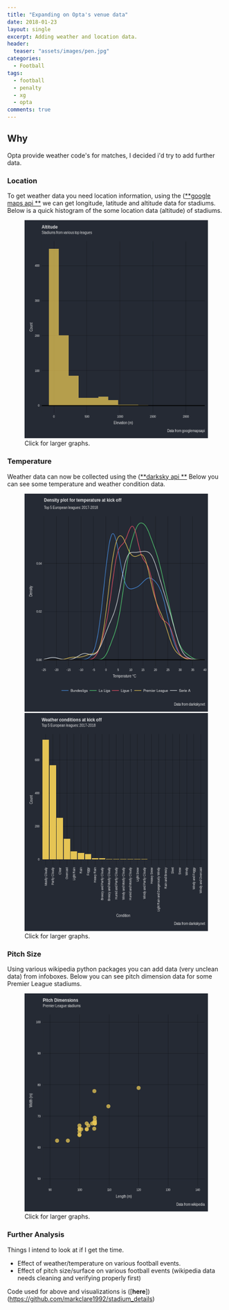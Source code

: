 ```yaml
---
title: "Expanding on Opta's venue data"
date: 2018-01-23
layout: single
excerpt: Adding weather and location data.
header:
  teaser: "assets/images/pen.jpg"
categories:
  - Football
tags:
  - football
  - penalty
  - xg
  - opta
comments: true
---
```


## Why
Opta provide weather code's for matches, I decided i'd try to add further data.

### Location
To get weather data you need location information, using the ([**google maps api **](https://github.com/googlemaps/google-maps-services-python)
we can get longitude, latitude and altitude data for stadiums.
Below is a quick histogram of the some location data (altitude) of stadiums.

<figure class='left'>
	<a href="https://raw.githubusercontent.com/markclare1992/stadium_details/master/Rplot.png?token=AM2PnCVrc6ctHYQ-8JWWkZq-3mnnlyz0ks5bNWFjwA%3D%3D"><img src="https://raw.githubusercontent.com/markclare1992/stadium_details/master/Rplot.png?token=AM2PnCVrc6ctHYQ-8JWWkZq-3mnnlyz0ks5bNWFjwA%3D%3D"></a>
  <figcaption>Click for larger graphs.</figcaption>
</figure>

### Temperature
Weather data can now be collected using the ([**darksky api **](https://darksky.net/dev)
Below you can see some temperature and weather condition data.

<figure class='half'>
	<a href="https://raw.githubusercontent.com/markclare1992/stadium_details/master/Rplot01.png?token=AM2PnLCP0UpvkwCyQK_AHA2bSAGhpVbzks5bNWF_wA%3D%3D"><img src="https://raw.githubusercontent.com/markclare1992/stadium_details/master/Rplot01.png?token=AM2PnLCP0UpvkwCyQK_AHA2bSAGhpVbzks5bNWF_wA%3D%3D"></a>
  <a href="https://raw.githubusercontent.com/markclare1992/stadium_details/master/Rplot02.png?token=AM2PnM06yyGfgyDQ9aTIYVQl07DHFSl4ks5bNWGpwA%3D%3D"><img src="https://raw.githubusercontent.com/markclare1992/stadium_details/master/Rplot02.png?token=AM2PnM06yyGfgyDQ9aTIYVQl07DHFSl4ks5bNWGpwA%3D%3D"></a>
  <figcaption>Click for larger graphs.</figcaption>
</figure>

### Pitch Size
Using various wikipedia python packages you can add data (very unclean data) from infoboxes.
Below you can see pitch dimension data for some Premier League stadiums.

<figure class='one'>
	<a href="https://raw.githubusercontent.com/markclare1992/stadium_details/master/Rplot03.png?token=AM2PnF7pt1cr3CqSTtUhi5kPszn3zpjCks5bNWHXwA%3D%3D"><img src="https://raw.githubusercontent.com/markclare1992/stadium_details/master/Rplot03.png?token=AM2PnF7pt1cr3CqSTtUhi5kPszn3zpjCks5bNWHXwA%3D%3D"></a>
  <figcaption>Click for larger graphs.</figcaption>
</figure>

### Further Analysis
Things I intend to look at if I get the time.
- Effect of weather/temperature on various football events.
- Effect of pitch size/surface on various football events (wikipedia data needs cleaning and verifying properly first)

Code used for above and visualizations is ([**here**])(https://github.com/markclare1992/stadium_details)
